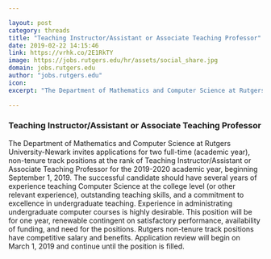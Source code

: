 ```yaml
---

layout: post
category: threads
title: "Teaching Instructor/Assistant or Associate Teaching Professor"
date: 2019-02-22 14:15:46
link: https://vrhk.co/2E1RkTY
image: https://jobs.rutgers.edu/hr/assets/social_share.jpg
domain: jobs.rutgers.edu
author: "jobs.rutgers.edu"
icon: 
excerpt: "The Department of Mathematics and Computer Science at Rutgers University-Newark invites applications for two full-time (academic year), non-tenure track positions at the rank of Teaching Instructor/Assistant or Associate Teaching Professor for the 2019-2020 academic year, beginning September 1, 2019. The successful candidate should have several years of experience teaching Computer Science at the college level (or other relevant experience), outstanding teaching skills, and a commitment to excellence in undergraduate teaching. Experience in administrating undergraduate computer courses is highly desirable. This position will be for one year, renewable contingent on satisfactory performance, availability of funding, and need for the positions. Rutgers non-tenure track positions have competitive salary and benefits. Application review will begin on March 1, 2019 and continue until the position is filled."

---
```


### Teaching Instructor/Assistant or Associate Teaching Professor

The Department of Mathematics and Computer Science at Rutgers University-Newark invites applications for two full-time (academic year), non-tenure track positions at the rank of Teaching Instructor/Assistant or Associate Teaching Professor for the 2019-2020 academic year, beginning September 1, 2019. The successful candidate should have several years of experience teaching Computer Science at the college level (or other relevant experience), outstanding teaching skills, and a commitment to excellence in undergraduate teaching. Experience in administrating undergraduate computer courses is highly desirable. This position will be for one year, renewable contingent on satisfactory performance, availability of funding, and need for the positions. Rutgers non-tenure track positions have competitive salary and benefits. Application review will begin on March 1, 2019 and continue until the position is filled.